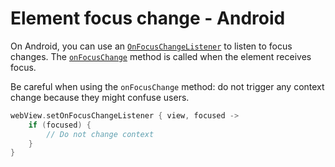 # Element focus change - Android

On Android, you can use an [`OnFocusChangeListener`](https://developer.android.com/reference/android/view/View.OnFocusChangeListener) to listen to focus changes. The [`onFocusChange`](https://developer.android.com/reference/android/view/View.OnFocusChangeListener#onFocusChange(android.view.View,%20boolean)) method is called when the element receives focus.

Be careful when using the `onFocusChange` method: do not trigger any context change because they might confuse users.

```kotlin
webView.setOnFocusChangeListener { view, focused ->
    if (focused) {
        // Do not change context
    }
}
```
